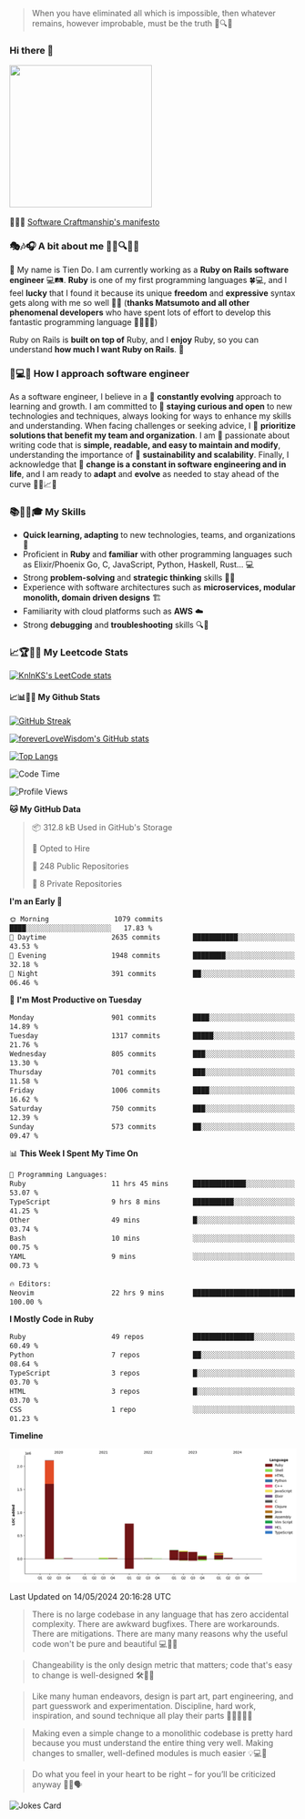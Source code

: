 > When you have eliminated all which is impossible, then whatever remains, however improbable, must be the truth 🤔🔍💡
### Hi there 👋

<!--
**foreverLoveWisdom/foreverLoveWisdom** is a ✨ _special_ ✨ repository because its `README.md` (this file) appears on your GitHub profile.

Here are some ideas to get you started:

- 🔭 I’m currently working on ...
- 🌱 I’m currently learning ...
- 👯 I’m looking to collaborate on ...
- 🤔 I’m looking for help with ...
- 💬 Ask me about ...
- 📫 How to reach me: ...
- 😄 Pronouns: ...
- ⚡ Fun fact: ...
-->

<img src="https://codecondo.com/wp-content/uploads/2017/09/railslogo.png" width="250" height="250">

 📜🔨🌟 [Software Craftmanship's manifesto](http://manifesto.softwarecraftsmanship.org/)

### 🎭🎶🎧 A bit about me 🕵️‍♀️🔍🕵️‍♂️
👋 My name is Tien Do. I am currently working as a **Ruby on Rails software engineer** 💻🛤️. **Ruby** is one of my first programming languages 🍀💻, and I feel **lucky** that I found it because its unique **freedom** and **expressive** syntax gets along with me so well 🤗💬 (**thanks Matsumoto and all other phenomenal developers** who have spent lots of effort to develop this fantastic programming language 🙏👨‍💻🌟)

Ruby on Rails is **built on top of** Ruby, and I **enjoy** Ruby, so you can understand **how much I want Ruby on Rails**. 🤩

### 🤔💻🔨 How I approach software engineer
As a software engineer, I believe in a 🔄 **constantly evolving** approach to learning and growth. I am committed to 🤔 **staying curious and open** to new technologies and techniques, always looking for ways to enhance my skills and understanding. When facing challenges or seeking advice, I 👥  **prioritize solutions that benefit my team and organization**. I am 🎉 passionate about writing code that is **simple, readable, and easy to maintain and modify**, understanding the importance of 🌱 **sustainability and scalability**. Finally, I acknowledge that 🌊 **change is a constant in software engineering and in life**, and I am ready to **adapt** and **evolve** as needed to stay ahead of the curve 🏃‍♂️📈🔄

### 📚🧑‍💻🎓 My Skills
- **Quick learning, adapting** to new technologies, teams, and organizations 🚀
- Proficient in **Ruby** and **familiar** with other programming languages such as Elixir/Phoenix Go, C, JavaScript, Python, Haskell, Rust... 💻
- Strong **problem-solving** and **strategic thinking** skills 🤔💡
- Experience with software architectures such as **microservices, modular monolith, domain driven designs** 🏗️
- Familiarity with cloud platforms such as **AWS** ☁️ 
- Strong **debugging** and **troubleshooting** skills 🔍🐞


### 📈🏆🧑‍💻 My Leetcode Stats
[![KnlnKS's LeetCode stats](https://leetcode-stats-six.vercel.app/?username=foreverLoveWisdom&theme=dark)](https://github.com/KnlnKS/leetcode-stats)

#### 📈📊👨‍💻  My Github Stats

[![GitHub Streak](https://github-readme-streak-stats.herokuapp.com/?user=foreverLoveWisdom&theme=dracula)](https://git.io/streak-stats)
&nbsp;
&nbsp;

[![foreverLoveWisdom's GitHub stats](https://github-readme-stats.vercel.app/api?username=foreverLoveWisdom&show_icons=true&theme=react&count_private=true)](https://github.com/anuraghazra/github-readme-stats)

[![Top Langs](https://github-readme-stats.vercel.app/api/top-langs/?username=foreverLoveWisdom&show_icons=true&theme=vue-dark)](https://github.com/anuraghazra/github-readme-stats)

<!--START_SECTION:waka-->
![Code Time](http://img.shields.io/badge/Code%20Time-2%2C823%20hrs%2030%20mins-blue)

![Profile Views](http://img.shields.io/badge/Profile%20Views-0-blue)

**🐱 My GitHub Data** 

> 📦 312.8 kB Used in GitHub's Storage 
 > 
> 💼 Opted to Hire
 > 
> 📜 248 Public Repositories 
 > 
> 🔑 8 Private Repositories 
 > 
**I'm an Early 🐤** 

```text
🌞 Morning                1079 commits        ████░░░░░░░░░░░░░░░░░░░░░   17.83 % 
🌆 Daytime                2635 commits        ███████████░░░░░░░░░░░░░░   43.53 % 
🌃 Evening                1948 commits        ████████░░░░░░░░░░░░░░░░░   32.18 % 
🌙 Night                  391 commits         ██░░░░░░░░░░░░░░░░░░░░░░░   06.46 % 
```
📅 **I'm Most Productive on Tuesday** 

```text
Monday                   901 commits         ████░░░░░░░░░░░░░░░░░░░░░   14.89 % 
Tuesday                  1317 commits        █████░░░░░░░░░░░░░░░░░░░░   21.76 % 
Wednesday                805 commits         ███░░░░░░░░░░░░░░░░░░░░░░   13.30 % 
Thursday                 701 commits         ███░░░░░░░░░░░░░░░░░░░░░░   11.58 % 
Friday                   1006 commits        ████░░░░░░░░░░░░░░░░░░░░░   16.62 % 
Saturday                 750 commits         ███░░░░░░░░░░░░░░░░░░░░░░   12.39 % 
Sunday                   573 commits         ██░░░░░░░░░░░░░░░░░░░░░░░   09.47 % 
```


📊 **This Week I Spent My Time On** 

```text
💬 Programming Languages: 
Ruby                     11 hrs 45 mins      █████████████░░░░░░░░░░░░   53.07 % 
TypeScript               9 hrs 8 mins        ██████████░░░░░░░░░░░░░░░   41.25 % 
Other                    49 mins             █░░░░░░░░░░░░░░░░░░░░░░░░   03.74 % 
Bash                     10 mins             ░░░░░░░░░░░░░░░░░░░░░░░░░   00.75 % 
YAML                     9 mins              ░░░░░░░░░░░░░░░░░░░░░░░░░   00.73 % 

🔥 Editors: 
Neovim                   22 hrs 9 mins       █████████████████████████   100.00 % 
```

**I Mostly Code in Ruby** 

```text
Ruby                     49 repos            ███████████████░░░░░░░░░░   60.49 % 
Python                   7 repos             ██░░░░░░░░░░░░░░░░░░░░░░░   08.64 % 
TypeScript               3 repos             █░░░░░░░░░░░░░░░░░░░░░░░░   03.70 % 
HTML                     3 repos             █░░░░░░░░░░░░░░░░░░░░░░░░   03.70 % 
CSS                      1 repo              ░░░░░░░░░░░░░░░░░░░░░░░░░   01.23 % 
```



**Timeline**

![Lines of Code chart](https://raw.githubusercontent.com/foreverLoveWisdom/foreverLoveWisdom/main/assets/bar_graph.png)


 Last Updated on 14/05/2024 20:16:28 UTC
<!--END_SECTION:waka-->


> There is no large codebase in any language that has zero accidental complexity. There are awkward bugfixes. There are workarounds. There are mitigations.
> There are many many reasons why the useful code won't be pure and beautiful 💻🐞🤔

> Changeability is the only design metric that matters; code that's easy to change is well-designed 🛠️🔄🎨

> Like many human endeavors, design is part art, part engineering, and part guesswork and experimentation. Discipline, hard work, inspiration, and sound technique all play their parts 🎨🧑‍💻🔬🧪

> Mak­ing even a sim­ple change to a mono­lith­ic code­base is pret­ty hard because you must under­stand the entire thing very well. Mak­ing changes to small­er, well-defined mod­ules is much easier 💡💻🤔
 
 > Do what you feel in your heart to be right – for you’ll be criticized anyway 💖🙏🗣️ 
 
![Jokes Card](https://readme-jokes.vercel.app/api)

